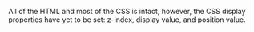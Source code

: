 All of the HTML and most of the CSS is intact, however, the CSS display properties have yet to be set: z-index, display value, and position value.
